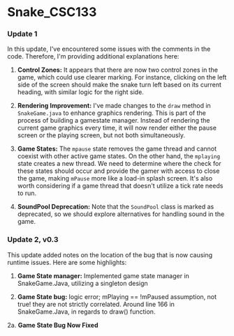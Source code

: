 # Snake_CSC133

### Update 1

In this update, I've encountered some issues with the comments in the code. Therefore, I'm providing additional explanations here:

1. **Control Zones:** It appears that there are now two control zones in the game, which could use clearer marking. For instance, clicking on the left side of the screen should make the snake turn left based on its current heading, with similar logic for the right side.


2. **Rendering Improvement:** I've made changes to the `draw` method in `SnakeGame.java` to enhance graphics rendering. This is part of the process of building a gamestate manager. Instead of rendering the current game graphics every time, it will now render either the pause screen or the playing screen, but not both simultaneously.


3. **Game States:** The `mpause` state removes the game thread and cannot coexist with other active game states. On the other hand, the `mplaying` state creates a new thread. We need to determine where the check for these states should occur and provide the gamer with access to close the game, making `mPause` more like a load-in splash screen. It's also worth considering if a game thread that doesn't utilize a tick rate needs to run.


5. **SoundPool Deprecation:** Note that the `SoundPool` class is marked as deprecated, so we should explore alternatives for handling sound in the game.

### Update 2, v0.3

This update added notes on the location of the bug that is now causing runtime issues. Here are some highlights:

1. **Game State manager:** Implemented game state manager in SnakeGame.Java, utilizing a singleton design


2. **Game State bug:** logic error; mPlaying == !mPaused assumption, not true! they are not strictly correlated.
    Around line 166 in SnakeGame.Java, in regards to draw() function.

2a. **Game State Bug Now Fixed**
